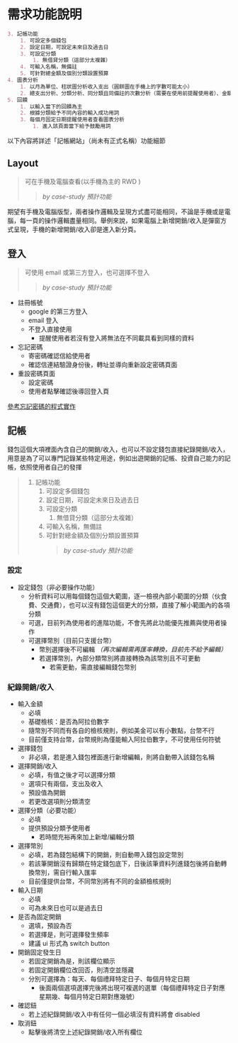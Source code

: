 # 需求功能說明

```markdown
3. 記帳功能
    1. 可設定多個錢包
    2. 設定日期，可設定未來日及過去日
    3. 可設定分類
        1. 無借貸分類（這部分太複雜）
    4. 可輸入名稱，無備註
    5. 可針對總金額及個別分類設置預算
4. 圖表分析
    1. 以月為單位、柱狀圖分析收入支出（圓餅圖在手機上的字數可能太小）
    2. 總支出分析、分類分析、同分類且同備註的次數分析（需要在使用前提醒使用者）、金額極值分析
5. 回饋
    1. 以輸入當下的回饋為主
    2. 根據分類給予不同內容的輸入成功用詞
    3. 每個月固定日期提醒使用者查看圖表分析
        1. 進入該頁面當下給予鼓勵用詞
```

以下內容將詳述「記帳網站」（尚未有正式名稱）功能細節

## Layout

> 可在手機及電腦查看(以手機為主的 RWD )
>
> > _by case-study 預計功能_

期望有手機及電腦版型，兩者操作邏輯及呈現方式盡可能相同，不論是手機或是電腦，每一頁的操作邏輯盡量相同。舉例來說，如果電腦上新增開銷/收入是彈窗方式呈現，手機的新增開銷/收入卻是進入新分頁。

## 登入

> 可使用 email 或第三方登入，也可選擇不登入
>
> > _by case-study 預計功能_

-   註冊帳號
    -   google 的第三方登入
    -   email 登入
    -   不登入直接使用
        -   提醒使用者若沒有登入將無法在不同載具看到同樣的資料
-   忘記密碼
    -   寄密碼確認信給使用者
    -   確認信連結驗證身份後，轉址並導向重新設定密碼頁面
-   重設密碼頁面
    -   設定密碼
    -   使用者點擊確認後導回登入頁

[參考忘記密碼的程式實作](https://ithelp.ithome.com.tw/articles/10279896)

## 記帳

錢包這個大項裡面內含自己的開銷/收入，也可以不設定錢包直接紀錄開銷/收入，用意是為了可以專門記錄某些特定用途，例如出遊開銷的記帳、投資自己能力的記帳，依照使用者自己的發揮

> 1. 記帳功能
>     1. 可設定多個錢包
>     1. 設定日期，可設定未來日及過去日
>     1. 可設定分類
>         1. 無借貸分類（這部分太複雜）
>     1. 可輸入名稱，無備註
>     1. 可針對總金額及個別分類設置預算
>         > _by case-study 預計功能_

### 設定

-   設定錢包（非必要操作功能）
    -   分析資料可以用每個錢包這個大範圍，逐一檢視內部小範圍的分類（伙食費、交通費），也可以沒有錢包這個更大的分類，直接了解小範圍內的各項分類
    -   可選，目前列為使用者的進階功能，不會先將此功能優先推薦與使用者操作
    -   可選擇幣別（目前只支援台幣）
        -   幣別選擇後不可編輯 _（再次編輯需再匯率轉換，目前先不給予編輯）_
        -   若選擇幣別，內部分類幣別將直接轉換為該幣別且不可更動
            -   若需更動，需直接編輯錢包幣別

### 紀錄開銷/收入

-   輸入金額
    -   必填
    -   基礎檢核：是否為阿拉伯數字
    -   隨幣別不同而有各自的檢核規則，例如美金可以有小數點，台幣不行
    -   目前僅支持台幣，台幣規則為僅能輸入阿拉伯數字，不可使用任何符號
-   選擇錢包
    -   非必填，若是進入錢包裡面進行新增編輯，則將自動帶入該錢包名稱
-   選擇開銷/收入
    -   必填，有值之後才可以選擇分類
    -   選項只有兩個，支出及收入
    -   預設值為開銷
    -   若更改選項則分類清空
-   選擇分類（必要功能）
    -   必填
    -   提供預設分類予使用者
        -   若時間充裕再來加上新增/編輯分類
-   選擇幣別
    -   必填，若為錢包結構下的開銷，則自動帶入錢包設定幣別
    -   若該筆開銷沒有歸類在特定錢包底下，日後該筆資料列進錢包後將自動轉換幣別，需自行輸入匯率
    -   目前僅提供台幣，不同幣別將有不同的金額檢核規則
-   輸入日期
    -   必填
    -   可為未來日也可以是過去日
-   是否為固定開銷
    -   選填，預設為否
    -   若選擇是，則可選擇發生頻率
    -   建議 ui 形式為 switch button
-   開銷固定發生日
    -   若固定開銷為是，則該欄位顯示
    -   若固定開銷欄位改回否，則清空並隱藏
    -   分別可選擇為：每天、每個禮拜特定日子、每個月特定日期
        -   後面兩個選項選擇完後將出現可複選的選單（每個禮拜特定日子對應星期幾、每個月特定日期對應幾號）
-   確認鈕
    -   若上述紀錄開銷/收入中有任何一個必填沒有資料將會 disabled
-   取消鈕
    -   點擊後將清空上述紀錄開銷/收入所有欄位
